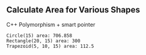 ## Calculate Area for Various Shapes

C++ Polymorphism + smart pointer

```
Circle(15) area: 706.858
Rectangle(20, 15) area: 300
Trapezoid(5, 10, 15) area: 112.5
```
